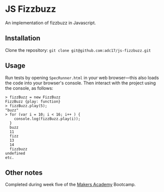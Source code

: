 # JS Fizzbuzz

An implementation of fizzbuzz in Javascript.

## Installation

Clone the repository: `git clone git@github.com:adc17/js-fizzbuzz.git`

## Usage

Run tests by opening `SpecRunner.html` in your web browser—this also loads the code into your browser's console. Then interact with the project using the console, as follows:
```
> fizzBuzz = new FizzBuzz
FizzBuzz {play: function}
> fizzBuzz.play(5);
"buzz"
> for (var i = 10; i < 16; i++ ) { 
    console.log(fizzBuzz.play(i)); 
  }
  buzz
  11
  fizz
  13
  14
  fizzbuzz
undefined
etc.
```

## Other notes

Completed during week five of the [Makers Academy](http://www.makersacademy.com) Bootcamp.
